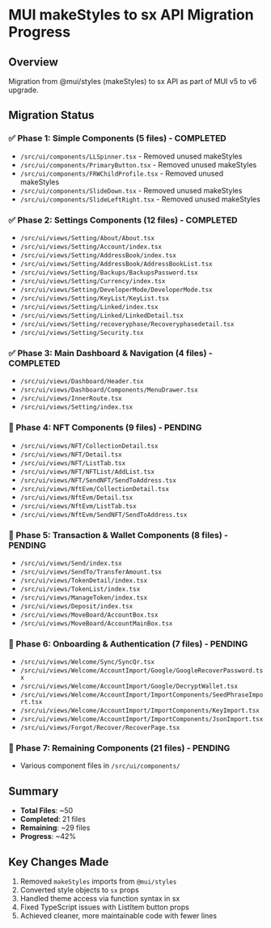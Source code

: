 # MUI makeStyles to sx API Migration Progress

## Overview

Migration from @mui/styles (makeStyles) to sx API as part of MUI v5 to v6 upgrade.

## Migration Status

### ✅ Phase 1: Simple Components (5 files) - COMPLETED

- `/src/ui/components/LLSpinner.tsx` - Removed unused makeStyles
- `/src/ui/components/PrimaryButton.tsx` - Removed unused makeStyles
- `/src/ui/components/FRWChildProfile.tsx` - Removed unused makeStyles
- `/src/ui/components/SlideDown.tsx` - Removed unused makeStyles
- `/src/ui/components/SlideLeftRight.tsx` - Removed unused makeStyles

### ✅ Phase 2: Settings Components (12 files) - COMPLETED

- `/src/ui/views/Setting/About/About.tsx`
- `/src/ui/views/Setting/Account/index.tsx`
- `/src/ui/views/Setting/AddressBook/index.tsx`
- `/src/ui/views/Setting/AddressBook/AddressBookList.tsx`
- `/src/ui/views/Setting/Backups/BackupsPassword.tsx`
- `/src/ui/views/Setting/Currency/index.tsx`
- `/src/ui/views/Setting/DeveloperMode/DeveloperMode.tsx`
- `/src/ui/views/Setting/KeyList/KeyList.tsx`
- `/src/ui/views/Setting/Linked/index.tsx`
- `/src/ui/views/Setting/Linked/LinkedDetail.tsx`
- `/src/ui/views/Setting/recoveryphase/Recoveryphasedetail.tsx`
- `/src/ui/views/Setting/Security.tsx`

### ✅ Phase 3: Main Dashboard & Navigation (4 files) - COMPLETED

- `/src/ui/views/Dashboard/Header.tsx`
- `/src/ui/views/Dashboard/Components/MenuDrawer.tsx`
- `/src/ui/views/InnerRoute.tsx`
- `/src/ui/views/Setting/index.tsx`

### 🔄 Phase 4: NFT Components (9 files) - PENDING

- `/src/ui/views/NFT/CollectionDetail.tsx`
- `/src/ui/views/NFT/Detail.tsx`
- `/src/ui/views/NFT/ListTab.tsx`
- `/src/ui/views/NFT/NFTList/AddList.tsx`
- `/src/ui/views/NFT/SendNFT/SendToAddress.tsx`
- `/src/ui/views/NftEvm/CollectionDetail.tsx`
- `/src/ui/views/NftEvm/Detail.tsx`
- `/src/ui/views/NftEvm/ListTab.tsx`
- `/src/ui/views/NftEvm/SendNFT/SendToAddress.tsx`

### 🔄 Phase 5: Transaction & Wallet Components (8 files) - PENDING

- `/src/ui/views/Send/index.tsx`
- `/src/ui/views/SendTo/TransferAmount.tsx`
- `/src/ui/views/TokenDetail/index.tsx`
- `/src/ui/views/TokenList/index.tsx`
- `/src/ui/views/ManageToken/index.tsx`
- `/src/ui/views/Deposit/index.tsx`
- `/src/ui/views/MoveBoard/AccountBox.tsx`
- `/src/ui/views/MoveBoard/AccountMainBox.tsx`

### 🔄 Phase 6: Onboarding & Authentication (7 files) - PENDING

- `/src/ui/views/Welcome/Sync/SyncQr.tsx`
- `/src/ui/views/Welcome/AccountImport/Google/GoogleRecoverPassword.tsx`
- `/src/ui/views/Welcome/AccountImport/Google/DecryptWallet.tsx`
- `/src/ui/views/Welcome/AccountImport/ImportComponents/SeedPhraseImport.tsx`
- `/src/ui/views/Welcome/AccountImport/ImportComponents/KeyImport.tsx`
- `/src/ui/views/Welcome/AccountImport/ImportComponents/JsonImport.tsx`
- `/src/ui/views/Forgot/Recover/RecoverPage.tsx`

### 🔄 Phase 7: Remaining Components (21 files) - PENDING

- Various component files in `/src/ui/components/`

## Summary

- **Total Files**: ~50
- **Completed**: 21 files
- **Remaining**: ~29 files
- **Progress**: ~42%

## Key Changes Made

1. Removed `makeStyles` imports from `@mui/styles`
2. Converted style objects to `sx` props
3. Handled theme access via function syntax in sx
4. Fixed TypeScript issues with ListItem button props
5. Achieved cleaner, more maintainable code with fewer lines

